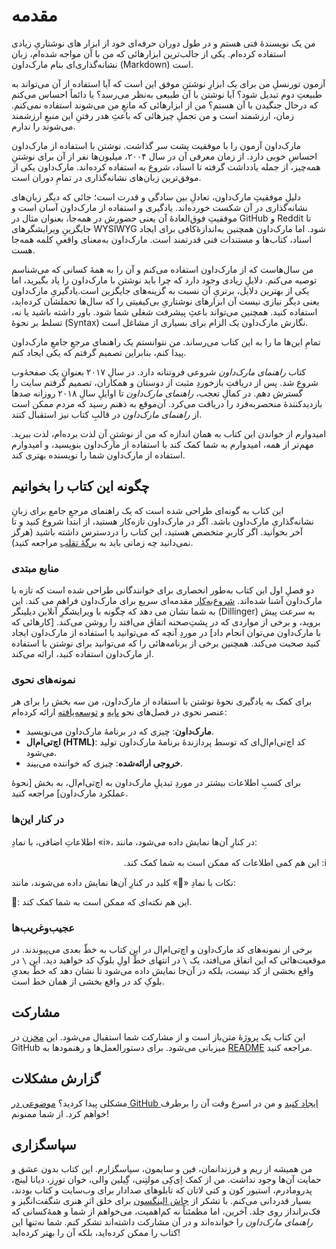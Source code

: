 # مقدمه

من یک نویسندهٔ فنی هستم و در طول دوران حرفه‌ای خود از ابزار های نوشتاریِ زیادی استفاده کرده‌ام. یکی از جالب‌ترین ابزارهائی که من با آن مواجه شده‌ام، زبان نشانه‌گذاری‌ای بنام مارک‌داون (Markdown) است.

آزمون تورنسلِ من برای یک ابزارِ نوشتنِ موفق این است که آیا استفاده از آن می‌تواند به طبیعتِ دوم تبدیل شود؟ آیا نوشتن با آن طبیعی به‌نظر می‌رسد؟ یا دائماً احساس می‌کنم که درحال جنگیدن با آن هستم؟ من از ابزارهائی که مانعِ من می‌شوند استفاده نمی‌کنم. زمان، ارزشمند  است و من تجملِ چیزهائی که باعثِ هدر رفتنِ این منبعِ ارزشمند می‌شوند را ندارم.

مارک‌داون آزمون را با موفقیت پشت سر گذاشت. نوشتن با استفاده از مارک‌داون احساسِ خوبی دارد. از زمان معرفی آن در سال ۲۰۰۴، میلیون‌ها نفر از آن برای نوشتنِ همه‌چیز، از جمله یادداشت گرفته تا اسناد، شروع به استفاده کرده‌اند. مارک‌داون یکی از موفق‌ترین زبان‌های نشانه‌گذاری در تمامِ دوران است.

دلیلِ موفقیتِ مارک‌داون، تعادلِ بین سادگی و قدرت است؛ جائی که دیگر زبان‌های نشانه‌گذاری در آن شکست خورده‌اند. یادگیری و استفاده از مارک‌داون آسان است و موفقیتِ فوق‌العادهٔ آن یعنی حضورش در همه‌جا، بعنوان مثال در GitHub و Reddit تا جایگزینِ ویرایشگرهای WYSIWYG شود. اما مارک‌داون همچنین به‌اندازهٔ‌کافی برای ایجاد اسناد، کتاب‌ها و مستندات فنی قدرتمند است. مارک‌داون به‌معنای واقعیِ کلمه همه‌جا هست.

من سال‌هاست که از مارک‌داون استفاده می‌کنم و آن را به همهٔ کسانی که می‌شناسم توصیه می‌کنم. دلایلِ زیادی وجود دارد که چرا باید نوشتن با مارک‌داون را یاد بگیرید، اما یکی از بهترین دلایل، برتریِ آن نسبت به گزینه‌های جایگزین است.یادگیریِ مارک‌داون یعنی دیگر نیازی نیست آن ابزارهای نوشتاریِ بی‌کیفیتی را که سال‌ها تحملشان کرده‌اید، استفاده کنید. همچنین می‌تواند باعثِ پیشرفت شغلی شما شود. باور داشته باشید یا نه، تسلط بر نحوهٔ (Syntax) نگارش مارک‌داون یک الزام برای بسیاری از مشاغل است.

تمامِ این‌ها ما را به این کتاب می‌رساند. من نتوانستم یک راهنمای مرجعِ جامعِ مارک‌داون پیدا کنم، بنابراین تصمیم گرفتم که یکی ایجاد کنم.

کتاب _راهنمای مارک‌داون_ شروعی فروتنانه دارد. در سالِ ۲۰۱۷ بعنوانِ یک صفحهٔ‌وب شروع شد. پس از دریافتِ بازخوردِ مثبت از دوستان و همکاران، تصمیم گرفتم سایت را گسترش دهم. در کمالِ تعجب، _راهنمای مارک‌داون_ تا اوایلِ سالِ ۲۰۱۸ روزانه صدها بازدیدکنندهٔ منحصربه‌فرد را دریافت می‌کرد. آن‌موقع به ذهنم رسید که مردم ممکن است از _راهنمای مارک‌داون_ در قالبِ کتاب نیز استقبال کنند.

امیدوارم از خواندن این کتاب به همان اندازه که من از نوشتنِ آن لذت برده‌ام، لذت ببرید. مهم‌تر از همه، امیدوارم به شما کمک کند با استفاده از مارک‌داون بنویسید، و امیدوارم استفاده از مارک‌داون شما را نویسنده بهتری کند.

## چگونه این کتاب را بخوانیم

این کتاب به گونه‌ای طراحی شده است که یک راهنمای مرجعِ جامع برای زبانِ نشانه‌گذاریِ مارک‌داون باشد. اگر در مارک‌داون تازه‌کار هستید، از ابتدا شروع کنید و تا آخر بخوانید. اگر کاربرِ متخصص هستید، این کتاب را در‌دسترس داشته باشید (هرگز نمی‌دانید چه زمانی باید به [برگهٔ تقلب](#برگهٔ%20تقلب) مراجعه کنید).

### منابع مبتدی 

دو فصلِ اول این کتاب به‌طور انحصاری برای خوانندگانی طراحی شده است که تازه با مارک‌داون آشنا شده‌اند. [شروع‌به‌کار](#شروع‌به‌کار) مقدمه‌ای سریع برای مارک‌داون فراهم می کند. این به شما نشان می دهد که چگونه با ویرایشگرِ آنلاین دیلینگر (Dillinger) به سرعت پیش بروید، و برخی از مواردی که در پشت‌ِصحنه اتفاق می‌افتد را روشن می‌کند. [کارهائی که با مارک‌داون می‌توان انجام داد] در موردِ آنچه که می‌توانید با استفاده از مارک‌داون ایجاد کنید صحبت می‌کند. همچنین برخی از برنامه‌هائی را که می‌توانید برای نوشتن با استفاده از مارک‌داون استفاده کنید، ارائه می‌کند.

### نمونه‌های نحوی

برای کمک به یادگیری نحوهٔ نوشتن با استفاده از مارک‌داون، من سه بخش را برای هر عنصر نحوی در فصل‌های نحو [پایه](#نحو%20پایه) و [توسعه‌یافته](#نحو%20توسعه‌یافته) ارائه کرده‌ام:

- __مارک‌داون__: چیزی که در برنامهٔ مارک‌داون می‌نویسید.  
- __اچ‌تی‌ام‌ال (HTML)__: کد اچ‌تی‌ام‌ال‌ای که توسط پردازندهٔ برنامهٔ مارک‌داون تولید می‌شود.  
- __خروجی ارائه‌شده__: چیزی که خواننده می‌بیند.

برای کسبِ اطلاعات بیشتر در موردِ تبدیلِ مارک‌داون به اچ‌تی‌ام‌ال، به بخش [نحوهٔ عملکرد مارک‌داون] مراجعه کنید.

### در کنار این‌ها

اطلاعاتِ اضافی‌، با نمادِ «ℹ️»، در کنارِ آن‌ها نمایش داده می‌شود، مانند:

<p dir="rtl">ℹ️: این هم کمی اطلاعات که ممکن است به شما کمک کند.</p>

نکات با نمادِ «🔑» کلید در کنارِ آن‌ها نمایش داده می‌شوند، مانند:

🔑: این هم نکته‌ای که ممکن است به شما کمک کند.
### عجیب‌وغریب‌ها

برخی از نمونه‌های کد مارک‌داون و اچ‌تی‌ام‌ال در این کتاب به خطّ بعدی می‌پیوندند. در موقعیت‌هائی که این اتفاق می‌افتد، یک `\` در انتهای خطّ اولِ بلوکِ کد خواهید دید. این `\` در واقع بخشی از کد نیست، بلکه در آن‌جا نمایش داده می‌شود تا نشان دهد که خطّ بعدیِ بلوکِ کد در واقع بخشی از همان خط است.

## مشارکت

این کتاب یک پروژهٔ متن‌باز است و از مشارکت شما استقبال می‌شود. این [مخزن](https://github.com/mattcone/markdown-guide-book) در GitHub میزبانی می‌شود. برای دستورالعمل‌ها و رهنمودها به [README](https://github.com/mattcone/markdown-guide-book/blob/master/README.md) مراجعه کنید.

## گزارش مشکلات

مشکلی پیدا کردید؟ [موضوعی در GitHub ایجاد کنید](https://github.com/mattcone/markdown-guide-book/issues) و من در اسرع وقت آن‌ را برطرف خواهم کرد. از شما ممنونم!

##  سپاسگزاری

من همیشه از ریم و فرزندانمان، فین و سایمون، سپاسگزارم. این کتاب بدون عشق و حمایت آن‌ها وجود نداشت.
من از کمک اِی‌‌کِی مولتِنی، گِیلین والی، خوان تورِز، دیانا لینچ، پدر‌و‌مادرم، استیور کون و کتی لاتان که تابلوهای صدادار برای وب‌سایت و کتاب بودند، بسیار قدردانی می‌کنم. با تشکر از [جاش الینگسون](https://ellingson.tv/) برای خلق اثرِ هنری شگفت‌انگیز و فک‌برانداز روی جلد. آخرین، اما مطمئناً نه کم‌اهمیت، می‌خواهم از شما و همهٔ‌کسانی که _راهنمای مارک‌داون_ را خوانده‌اند و در آن مشارکت داشته‌اند تشکر کنم. شما نه‌تنها این کتاب را ممکن کرده‌اید، بلکه آن را بهتر کرده‌اید!

